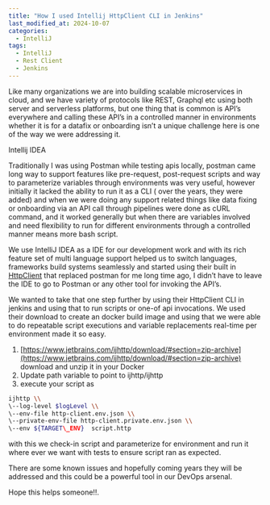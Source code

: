 ```yaml
---
title: "How I used Intellij HttpClient CLI in Jenkins"
last_modified_at: 2024-10-07
categories:
  - IntelliJ
tags:
  - IntelliJ
  - Rest Client
  - Jenkins
---
```


Like many organizations we are into building scalable microservices in cloud, and we have variety of protocols like REST, Graphql etc using both server and serverless platforms, but one thing that is common is API’s everywhere and calling these API’s in a controlled manner in environments whether it is for a datafix or onboarding isn’t a unique challenge here is one of the way we were addressing it.

Intellij IDEA

Traditionally I was using Postman while testing apis locally, postman came long way to support features like pre-request, post-request scripts and way to parameterize variables through environments was very useful, however initially it lacked the ability to run it as a CLI ( over the years, they were added) and when we were doing any support related things like data fixing or onboarding via an API call through pipelines were done as cURL command, and it worked generally but when there are variables involved and need flexibility to run for different environments through a controlled manner means more bash script.

We use IntelliJ IDEA as a IDE for our development work and with its rich feature set of multi language support helped us to switch languages, frameworks build systems seamlessly and started using their built in [HttpClient](https://www.jetbrains.com/help/idea/http-client-in-product-code-editor.html) that replaced postman for me long time ago, I didn’t have to leave the IDE to go to Postman or any other tool for invoking the API’s.

We wanted to take that one step further by using their HttpClient CLI in jenkins and using that to run scripts or one-of api invocations. We used their download to create an docker build image and using that we were able to do repeatable script executions and variable replacements real-time per environment made it so easy.

1.  [https://www.jetbrains.com/ijhttp/download/#section=zip-archive](https://www.jetbrains.com/ijhttp/download/#section=zip-archive) download and unzip it in your Docker
2.  Update path variable to point to <path>ijhttp/ijhttp
3.  execute your script as

```bash
ijhttp \\  
\--log-level $logLevel \\  
\--env-file http-client.env.json \\  
\--private-env-file http-client.private.env.json \\  
\--env ${TARGET\_ENV}  script.http
```

with this we check-in script and parameterize for environment and run it where ever we want with tests to ensure script ran as expected.

There are some known issues and hopefully coming years they will be addressed and this could be a powerful tool in our DevOps arsenal.

Hope this helps someone!!.
